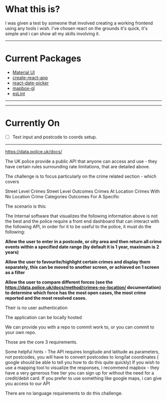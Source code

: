 # What this is?

I was given a test by someone that involved creating a working frontend using any tools i wish. I've chosen react on the grounds it's quick, it's simple and i can show all my skills involving it. 

---

# Current Packages

- [Material UI](https://material-ui.com/)
- [create-react-app](https://reactjs.org/docs/create-a-new-react-app.html)
- [react-date-picker](https://github.com/wojtekmaj/react-date-picker)
- [mapbox-gl](https://github.com/visgl/react-map-gl)
- [esLint](https://eslint.org/)

---

---

# Currently On

- [ ] Text input and postcode to coords setup.

---

https://data.police.uk/docs/

The UK police provide a public API that anyone can access and use - they have certain rules surrounding rate limitations, that are detailed above. 

The challenge is to focus particularly on the crime related section - which covers 

Street Level Crimes 
Street Level Outcomes 
Crimes At Location
Crimes With No Location
Crime Categories 
Outcomes For A Specific  

The scenario is this: 

The Internal software that visualizes the following information above is not the best and the police require a front end dashboard that can interact with the following API, in order for it to be useful to the police, it must do the following:

**Allow the user to enter in a postcode, or city area and then return all crime events within a specified date range (by default it is 1 year, maximum is 2 years)**

**Allow the user to favourite/highlight certain crimes and display them separately, this can be moved to another screen, or achieved on 1 screen as a filter**

**Allow the user to compare different forces (see the https://data.police.uk/docs/method/crimes-no-location/ documentation) to determine which force has the most open cases, the most crime reported and the most resolved cases.**

Their is no user authentication

The application can be locally hosted

We can provide you with a repo to commit work to, or you can commit to your own repo. 

Those are the core 3 requirements. 

Some helpful hints -
The API requires longitude and latitude as parameters, not postcodes, you will have to convert postcodes to long/lat coordinates ( google should be able to tell you how to do this quite quickly) 
If you wish to use a mapping tool to visualize the responses, i recommend mapbox - they have a very generous free tier you can sign up for without the need for a credit/debit card. If you prefer to use something like google maps, i can give you access to our API 

There are no language requirements to do this challenge. 